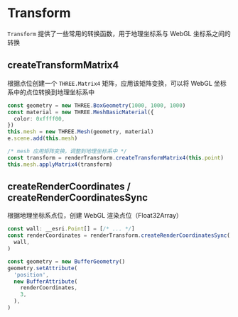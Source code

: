 # Transform

`Transform` 提供了一些常用的转换函数，用于地理坐标系与 WebGL 坐标系之间的转换

## createTransformMatrix4

根据点位创建一个 `THREE.Matrix4` 矩阵，应用该矩阵变换，可以将 WebGL 坐标系中的点位转换到地理坐标系中

```ts
const geometry = new THREE.BoxGeometry(1000, 1000, 1000)
const material = new THREE.MeshBasicMaterial({ 
  color: 0xffff00,
})
this.mesh = new THREE.Mesh(geometry, material)
e.scene.add(this.mesh)

/* mesh 应用矩阵变换，调整到地理坐标系中 */
const transform = renderTransform.createTransformMatrix4(this.point)
this.mesh.applyMatrix4(transform)
```


## createRenderCoordinates / createRenderCoordinatesSync

根据地理坐标系点位，创建 WebGL 渲染点位（Float32Array） 

```ts
const wall: __esri.Point[] = [/* ... */]
const renderCoordinates = renderTransform.createRenderCoordinatesSync(
  wall,
)

const geometry = new BufferGeometry()
geometry.setAttribute(
  'position',
  new BufferAttribute(
    renderCoordinates, 
    3,
  ),
)
```